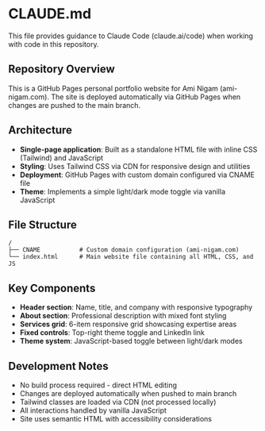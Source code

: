 # CLAUDE.md

This file provides guidance to Claude Code (claude.ai/code) when working with code in this repository.

## Repository Overview

This is a GitHub Pages personal portfolio website for Ami Nigam (ami-nigam.com). The site is deployed automatically via GitHub Pages when changes are pushed to the main branch.

## Architecture

- **Single-page application**: Built as a standalone HTML file with inline CSS (Tailwind) and JavaScript
- **Styling**: Uses Tailwind CSS via CDN for responsive design and utilities
- **Deployment**: GitHub Pages with custom domain configured via CNAME file
- **Theme**: Implements a simple light/dark mode toggle via vanilla JavaScript

## File Structure

```
/
├── CNAME           # Custom domain configuration (ami-nigam.com)
└── index.html      # Main website file containing all HTML, CSS, and JS
```

## Key Components

- **Header section**: Name, title, and company with responsive typography
- **About section**: Professional description with mixed font styling
- **Services grid**: 6-item responsive grid showcasing expertise areas
- **Fixed controls**: Top-right theme toggle and LinkedIn link
- **Theme system**: JavaScript-based toggle between light/dark modes

## Development Notes

- No build process required - direct HTML editing
- Changes are deployed automatically when pushed to main branch
- Tailwind classes are loaded via CDN (not processed locally)
- All interactions handled by vanilla JavaScript
- Site uses semantic HTML with accessibility considerations